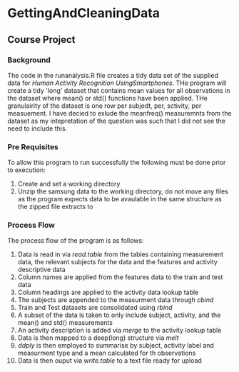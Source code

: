 # GettingAndCleaningData
## Course Project

### Background

The code in the runanalysis.R file creates a tidy data set of the supplied data for *Human Activity Recognition UsingSmartphones*. THe program will create a tidy 'long' dataset that contains mean values for all observations in the dataset where mean() or std() functions have been applied. THe granulairity of the dataset is one row per subjedt, per, sctivity, per measuement. I have decied to exlude the meanfreq() measuremnts from the dataset as my intepretation of the question was such that I did not see the need to include this. 

### Pre Requisites
To allow this program to run successfully the following must be done prior to execution:

1. Create and set a working directory 
2. Unzip the samsung data to the working directory, do not move any files as the program expects data to be avaulable in the same structure as the zipped file extracts to

### Process Flow

The process flow of the program is as follows:

1. Data is read in via *read.table*  from the tables containing measurement data, the relevant subjects for the data and the features and activity descriptive data
2. Column names are applied from the features data to the train and test data
3. Column headings are applied to the activity data lookup table
4. The subjects are appended to the measurment data through *cbind*
5. Train and Test datasets are consolidated using *rbind*
6. A subset of the data is taken to only include subject, activity, and the mean() and std() measurements
7. An activity description is added via *merge* to the activity lookup table
8. Data is then mapped to a deep(long) structure via *melt*
9. *ddply* is then employed to summarise by subject, activity label and measurment type and a mean calculated for th observations 
10. Data is then ouput via *write.table* to a text file ready for upload
